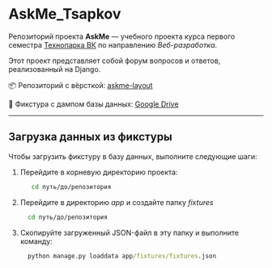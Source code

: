 # AskMe_Tsapkov

Репозиторий проекта **AskMe** — учебного проекта курса первого семестра [Технопарка ВК](https://park.vk.company/) по направлению *Веб-разработка*.

Этот проект представляет собой форум вопросов и ответов, реализованный на Django.

📦 Репозиторий с вёрсткой: [askme-layout](https://github.com/matsapkov/askMe-frontend)  

📂 Фикстура с дампом базы данных: [Google Drive](https://drive.google.com/drive/folders/13Jxy7OxXk1trmOsZVCIwv1Jab77_XkFM?usp=drive_link)

---

## Загрузка данных из фикстуры

Чтобы загрузить фикстуру в базу данных, выполните следующие шаги:

1. Перейдите в корневую директорию проекта:
   ```cmd
      cd путь/до/репозитория
2. Перейдите в директорию *app* и создайте папку *fixtures*
    ```cmd
      cd путь/до/репозитория
3. Скопируйте загруженный JSON-файл в эту папку и выполните команду:
    ```cmd
      python manage.py loaddata app/fixtures/fixtures.json
